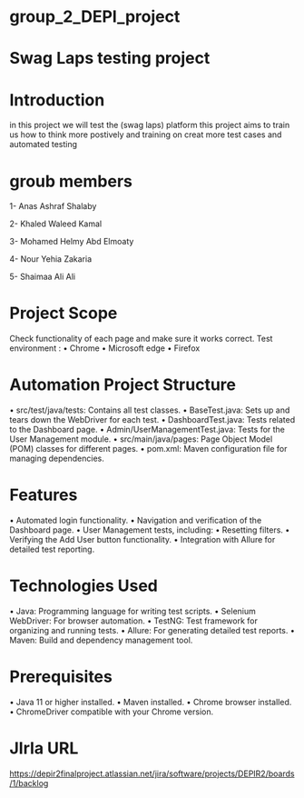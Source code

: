 # group_2_DEPI_project
# Swag Laps testing project
# Introduction
in this project we will test the (swag laps) platform this project aims to train us how to think more postively and training on creat more test cases and automated testing
# groub members
1- Anas Ashraf Shalaby

2- Khaled Waleed Kamal

3- Mohamed Helmy Abd Elmoaty

4- Nour Yehia Zakaria

5- Shaimaa Ali Ali

# Project Scope 
Check functionality of each page and make sure it works correct.
Test environment :
• Chrome
• Microsoft edge
• Firefox

# Automation Project Structure
• src/test/java/tests: Contains all test classes.
• BaseTest.java: Sets up and tears down the WebDriver for each test.
• DashboardTest.java: Tests related to the Dashboard page.
• Admin/UserManagementTest.java: Tests for the User Management module.
• src/main/java/pages: Page Object Model (POM) classes for different pages.
• pom.xml: Maven configuration file for managing dependencies.
# Features
• Automated login functionality.
• Navigation and verification of the Dashboard page.
• User Management tests, including:
• Resetting filters.
• Verifying the Add User button functionality.
• Integration with Allure for detailed test reporting.
# Technologies Used
• Java: Programming language for writing test scripts.
• Selenium WebDriver: For browser automation.
• TestNG: Test framework for organizing and running tests.
• Allure: For generating detailed test reports.
• Maven: Build and dependency management tool.
# Prerequisites
• Java 11 or higher installed.
• Maven installed.
• Chrome browser installed.
• ChromeDriver compatible with your Chrome version.

# JIrla URL
https://depir2finalproject.atlassian.net/jira/software/projects/DEPIR2/boards/1/backlog
